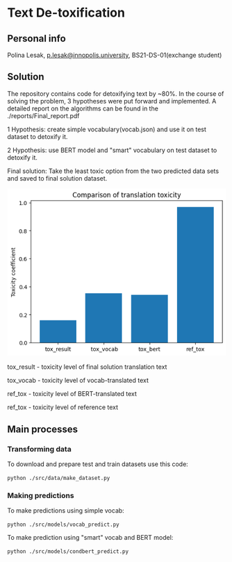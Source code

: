 # Text De-toxification

## Personal info
Polina Lesak, p.lesak@innopolis.university, BS21-DS-01(exchange student)

## Solution
The repository contains code for detoxifying text by ~80%.
In the course of solving the problem, 3 hypotheses were put forward and implemented. A detailed report on the algorithms can be found in the ./reports/Final_report.pdf

1 Hypothesis: create simple vocabulary(vocab.json) and use it on test dataset to detoxify it.

2 Hypothesis: use BERT model and "smart" vocabulary on test dataset to detoxify it.

Final solution: Take the least toxic option from the two predicted data sets and saved to final solution dataset.

![Compare toxicity level of difference algorithms](https://github.com/polinaLesak/text-detoxification/blob/master/reports/figures/compare_toxicity.png)

tox_result - toxicity level of final solution translation text

tox_vocab - toxicity level of vocab-translated text

ref_tox - toxicity level of BERT-translated text

ref_tox - toxicity level of reference text
## Main processes


### Transforming data

To download and prepare test and train datasets use this code:

`python ./src/data/make_dataset.py`


### Making predictions

To make predictions using simple vocab:

`python ./src/models/vocab_predict.py`

To make prediction using "smart" vocab and BERT model:

`python ./src/models/condbert_predict.py`





